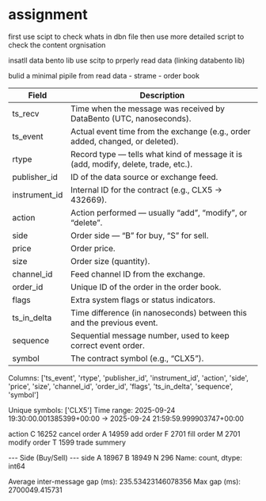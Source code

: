 # assignment


first use scipt to check whats in dbn file
then use more detailed script to check the content orgnisation

insatll data bento lib
use scitp to prperly read data (linking databento lib)

bulid a minimal pipile from read data - strame - order book



| Field          | Description                                                                                                  |
|----------------|--------------------------------------------------------------------------------------------------------------|
| ts_recv        | Time when the message was received by DataBento (UTC, nanoseconds).                                          |
| ts_event       | Actual event time from the exchange (e.g., order added, changed, or deleted).                                |
| rtype          | Record type — tells what kind of message it is (add, modify, delete, trade, etc.).                           |
| publisher_id   | ID of the data source or exchange feed.                                                                      |
| instrument_id  | Internal ID for the contract (e.g., CLX5 → 432669).                                                          |
| action         | Action performed — usually “add”, “modify”, or “delete”.                                                     |
| side           | Order side — “B” for buy, “S” for sell.                                                                      |
| price          | Order price.                                                                                                 |
| size           | Order size (quantity).                                                                                       |
| channel_id     | Feed channel ID from the exchange.                                                                           |
| order_id       | Unique ID of the order in the order book.                                                                    |
| flags          | Extra system flags or status indicators.                                                                     |
| ts_in_delta    | Time difference (in nanoseconds) between this and the previous event.                                        |
| sequence       | Sequential message number, used to keep correct event order.                                                 |
| symbol         | The contract symbol (e.g., “CLX5”).                                                                          |


Columns: ['ts_event', 'rtype', 'publisher_id', 'instrument_id', 'action', 'side', 'price', 'size', 'channel_id', 'order_id', 'flags', 'ts_in_delta', 'sequence', 'symbol']

Unique symbols: ['CLX5']
Time range: 2025-09-24 19:30:00.001385399+00:00 → 2025-09-24 21:59:59.999903747+00:00

action
C    16252 cancel order
A    14959 add order 
F     2701 fill order
M     2701 modify order
T     1599 trade summery 

--- Side (Buy/Sell) ---
side
A    18967 
B    18949
N      296
Name: count, dtype: int64

Average inter-message gap (ms): 235.53423146078356
Max gap (ms): 2700049.415731

